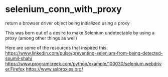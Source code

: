 # selenium_conn_with_proxy
return a browser driver object being initialized using a proxy

This was born out of a desire to make Selenium undetectable by using a proxy (among other things as well)

Here are some of the resources that inspired this:
https://www.linkedin.com/pulse/preventing-selenium-from-being-detected-soumil-shah/
https://www.programcreek.com/python/example/100030/selenium.webdriver.Firefox
https://www.sslproxies.org/
